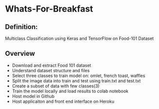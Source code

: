 # Whats-For-Breakfast

Definition: 
---
Multiclass Classification using Keras and TensorFlow on Food-101 Dataset

Overview
---
  * Download and extract Food 101 dataset
  * Understand dataset structure and files
  * Select three classes to train model on: omlet, french toast, waffles
  * Split the image data into train and test using train.txt and test.txt
  * Create a subset of data with few classes(3)
  * Train the model locally and load results to colab notebook
  * Host model in Github
  * Host applicaiton and front end interface on Heroku
